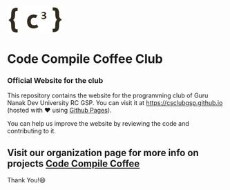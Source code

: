 ![clublogo](/old/img/logo.png)
# Code Compile Coffee Club

### Official Website for the club

This repository contains the website for the programming club of Guru Nanak Dev University RC GSP. You can visit it at https://csclubgsp.github.io (hosted with :heart: using [Github Pages](https://github.io)).

You can help us improve the website by reviewing the code and contributing to it.

## Visit our organization page for more info on projects [Code Compile Coffee](https://github.com/CodeCompileCoffee)

Thank You!:smile:
